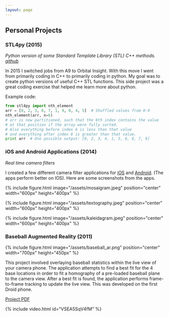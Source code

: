 ```yaml
---
layout: page
---
```

## Personal Projects

### STL4py (2015)
_Python version of some Standard Template Library (STL) C++ methods. [github](https://github.com/adamwkraft/stl4py)_

In 2015 I switched jobs from A9 to Orbital Insight. With this move I went from primarily coding in C++
to primarily coding in python. My goal was to create python versions of useful C++ STL functions.
This side project was a great coding exercise that helped me learn more about python.

Example code:

```python
from stl4py import nth_element
arr = [8, 2, 3, 6, 7, 1, 9, 0, 4, 5]  # Shuffled values from 0-9
nth_element(arr, n=6)
# arr is now partitioned, such that the 6th index contains the value
# at that position if the array were fully sorted.
# Also everything before index 6 is less than that value
# and everything after index 6 is greater than that value.
print arr  # One possible output: [0, 2, 3, 4, 1, 5, 6, 8, 7, 9]
```

### iOS and Android Applications (2014)
_Real time camera filters_

I created a few different camera filter applications for [iOS](https://itunes.apple.com/us/developer/blink-tap-llc/id993383361) and [Android](https://play.google.com/store/apps/developer?id=Blink+Tap,+LLC).
(The apps perform better on IOS).
Here are some screenshots from the apps.

{% include figure.html image="/assets/mosaigram.jpeg" position="center" width="600px" height="400px" %}

{% include figure.html image="/assets/textography.jpeg" position="center" width="600px" height="400px" %}

{% include figure.html image="/assets/kaleidagram.jpeg" position="center" width="600px" height="400px" %}


### Baseball Augmented Reality (2011)

{% include figure.html image="/assets/baseball_ar.png" position="center" width="700px" height="450px" %}

This project involved overlaying baseball statistics within the live view of your camera phone.
The application attempts to find a best fit for the 4 base locations  in order to fit a homography of a pre-loaded baseball plane to the camera view.
After a best fit is found, the application performs frame-to-frame tracking to update the live view.
This was developed on the first Droid phone.

[Project PDF](https://openscholarship.wustl.edu/cgi/viewcontent.cgi?article=1071&context=cse_research)

{% include video.html id="VSEA5SqV4fM" %}


